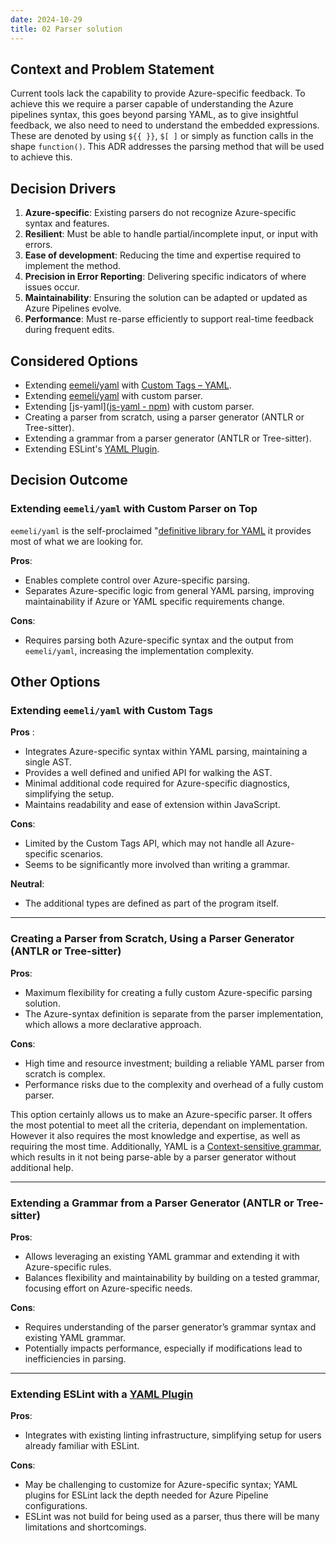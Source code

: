 ```yaml
---
date: 2024-10-29
title: 02 Parser solution
---
```

## Context and Problem Statement
Current tools lack the capability to provide Azure-specific feedback. To achieve this we require a parser capable of understanding the Azure pipelines syntax, this goes beyond parsing YAML, as to give insightful feedback, we also need to need to understand the embedded expressions. These are denoted by using `${{ }}`, `$[ ]`  or simply as function calls in the shape `function()`. This ADR addresses the parsing method that will be used to achieve this.

## Decision Drivers
1. **Azure-specific**: Existing parsers do not recognize Azure-specific syntax and features.
1. **Resilient**: Must be able to handle partial/incomplete input, or input with errors.
2. **Ease of development**: Reducing the time and expertise required to implement the method.
4. **Precision in Error Reporting**: Delivering specific indicators of where issues occur.
3. **Maintainability**: Ensuring the solution can be adapted or updated as Azure Pipelines evolve.
5. **Performance**: Must re-parse efficiently to support real-time feedback during frequent edits.

## Considered Options
- Extending [eemeli/yaml](https://eemeli.org/yaml/) with [Custom Tags – YAML](https://eemeli.org/yaml/#writing-custom-tags).
- Extending [eemeli/yaml](https://eemeli.org/yaml/) with custom parser.
- Extending [js-yaml]([js-yaml - npm](https://www.npmjs.com/package/js-yaml)) with custom parser.
- Creating a parser from scratch, using a parser generator (ANTLR or Tree-sitter).
- Extending a grammar from a parser generator (ANTLR or Tree-sitter).
- Extending ESLint's [YAML Plugin](https://www.npmjs.com/package/eslint-plugin-yml).

## Decision Outcome

### Extending `eemeli/yaml` with Custom Parser on Top
`eemeli/yaml` is the self-proclaimed "[definitive library for YAML](https://www.npmjs.com/package/yaml) it provides most of what we are looking for.

 **Pros**:
 - Enables complete control over Azure-specific parsing.
 - Separates Azure-specific logic from general YAML parsing, improving maintainability if Azure or YAML specific requirements change.
 
 **Cons**:
 - Requires parsing both Azure-specific syntax and the output from `eemeli/yaml`, increasing the implementation complexity.

## Other Options

### Extending `eemeli/yaml` with Custom Tags

**Pros** :
- Integrates Azure-specific syntax within YAML parsing, maintaining a single AST.
- Provides a well defined and unified API for walking the AST.
- Minimal additional code required for Azure-specific diagnostics, simplifying the setup.
- Maintains readability and ease of extension within JavaScript.

 **Cons**:
- Limited by the Custom Tags API, which may not handle all Azure-specific scenarios.
- Seems to be significantly more involved than writing a grammar.

**Neutral**:
- The additional types are defined as part of the program itself.

---

### Creating a Parser from Scratch, Using a Parser Generator (ANTLR or Tree-sitter)

 **Pros**:
 - Maximum flexibility for creating a fully custom Azure-specific parsing solution.
 - The Azure-syntax definition is separate from the parser implementation, which allows a more declarative approach.
 
 **Cons**:
 - High time and resource investment; building a reliable YAML parser from scratch is complex.
 - Performance risks due to the complexity and overhead of a fully custom parser.

This option certainly allows us to make an Azure-specific parser. It offers the most potential to meet all the criteria, dependant on implementation. However it also requires the most knowledge and expertise, as well as requiring the most time.
Additionally, YAML is a [Context-sensitive grammar](https://en.wikipedia.org/wiki/Context-sensitive_grammar), which results in it not being parse-able by a parser generator without additional help.

--- 

### Extending a Grammar from a Parser Generator (ANTLR or Tree-sitter)

 **Pros**:
 - Allows leveraging an existing YAML grammar and extending it with Azure-specific rules.
 - Balances flexibility and maintainability by building on a tested grammar, focusing effort on Azure-specific needs.
 
 **Cons**:
 - Requires understanding of the parser generator’s grammar syntax and existing YAML grammar.
 - Potentially impacts performance, especially if modifications lead to inefficiencies in parsing.

---

### Extending ESLint with a [YAML Plugin](https://www.npmjs.com/package/eslint-plugin-yml)

 **Pros**:
 - Integrates with existing linting infrastructure, simplifying setup for users already familiar with ESLint.
 
 **Cons**:
 - May be challenging to customize for Azure-specific syntax; YAML plugins for ESLint lack the depth needed for Azure Pipeline configurations.
 - ESLint was not build for being used as a parser, thus there will be many limitations and shortcomings.
